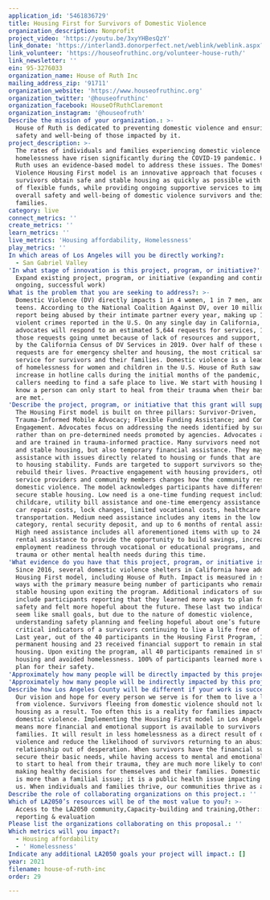 ```yaml
---
application_id: '5461836729'
title: Housing First for Survivors of Domestic Violence
organization_description: Nonprofit
project_video: 'https://youtu.be/3xyYHBesQzY'
link_donate: 'https://interland3.donorperfect.net/weblink/weblink.aspx?name=E189007&id=3'
link_volunteer: 'https://houseofruthinc.org/volunteer-house-ruth/'
link_newsletter: ''
ein: 95-3276033
organization_name: House of Ruth Inc
mailing_address_zip: '91711'
organization_website: 'https://www.houseofruthinc.org'
organization_twitter: '@houseofruthinc'
organization_facebook: HouseOfRuthClaremont
organization_instagram: '@houseofruth'
Describe the mission of your organization.: >-
  House of Ruth is dedicated to preventing domestic violence and ensuring the
  safety and well-being of those impacted by it.
project_description: >-
  The rates of individuals and families experiencing domestic violence and
  homelessness have risen significantly during the COVID-19 pandemic. House of
  Ruth uses an evidence-based model to address these issues. The Domestic
  Violence Housing First model is an innovative approach that focuses on helping
  survivors obtain safe and stable housing as quickly as possible with the use
  of flexible funds, while providing ongoing supportive services to improve the
  overall safety and well-being of domestic violence survivors and their
  families.
category: live
connect_metrics: ''
create_metrics: ''
learn_metrics: ''
live_metrics: 'Housing affordability, Homelessness'
play_metrics: ''
In which areas of Los Angeles will you be directly working?:
  - San Gabriel Valley
'In what stage of innovation is this project, program, or initiative?': >-
  Expand existing project, program, or initiative (expanding and continuing
  ongoing, successful work)
What is the problem that you are seeking to address?: >-
  Domestic Violence (DV) directly impacts 1 in 4 women, 1 in 7 men, and 1 in 3
  teens. According to the National Coalition Against DV, over 10 million people
  report being abused by their intimate partner every year, making up 15% of
  violent crimes reported in the U.S. On any single day in California, DV
  advocates will respond to an estimated 5,644 requests for services, 1,236 of
  those requests going unmet because of lack of resources and support, reported
  by the California Census of DV Services in 2019. Over half of these unmet
  requests are for emergency shelter and housing, the most critical safety
  service for survivors and their families. Domestic violence is a leading cause
  of homelessness for women and children in the U.S. House of Ruth saw an 80%
  increase in hotline calls during the initial months of the pandemic, most
  callers needing to find a safe place to live. We start with housing because we
  know a person can only start to heal from their trauma when their basic needs
  are met.
'Describe the project, program, or initiative that this grant will support to address the problem identified.': >-
  The Housing First model is built on three pillars: Survivor-Driven,
  Trauma-Informed Mobile Advocacy; Flexible Funding Assistance; and Community
  Engagement. Advocates focus on addressing the needs identified by survivors
  rather than on pre-determined needs promoted by agencies. Advocates are mobile
  and are trained in trauma-informed practice. Many survivors need not only safe
  and stable housing, but also temporary financial assistance. They may need
  assistance with issues directly related to housing or funds that are critical
  to housing stability. Funds are targeted to support survivors so they can
  rebuild their lives. Proactive engagement with housing providers, other
  service providers and community members changes how the community responds to
  domestic violence. The model acknowledges participants have different needs to
  secure stable housing. Low need is a one-time funding request including food,
  childcare, utility bill assistance and one-time emergency assistance such as
  car repair costs, lock changes, limited vocational costs, healthcare costs and
  transportation. Medium need assistance includes any items in the low need
  category, rental security deposit, and up to 6 months of rental assistance.
  High need assistance includes all aforementioned items with up to 24 months of
  rental assistance to provide the opportunity to build savings, increase
  employment readiness through vocational or educational programs, and address
  trauma or other mental health needs during this time.
'What evidence do you have that this project, program, or initiative is or will be successful, and how will you define and measure success?': >-
  Since 2016, several domestic violence shelters in California have adopted the
  Housing First model, including House of Ruth. Impact is measured in several
  ways with the primary measure being number of participants who remained in
  stable housing upon exiting the program. Additional indicators of success
  include participants reporting that they learned more ways to plan for their
  safety and felt more hopeful about the future. These last two indicators may
  seem like small goals, but due to the nature of domestic violence,
  understanding safety planning and feeling hopeful about one’s future are
  critical indicators of a survivors continuing to live a life free of violence.
  Last year, out of the 40 participants in the Housing First Program, 17 found
  permanent housing and 23 received financial support to remain in stable
  housing. Upon exiting the program, all 40 participants remained in stable
  housing and avoided homelessness. 100% of participants learned more ways to
  plan for their safety.
'Approximately how many people will be directly impacted by this project, program, or initiative?': '40'
'Approximately how many people will be indirectly impacted by this project, program, or initiative?': '200'
Describe how Los Angeles County will be different if your work is successful.: >-
  Our vision and hope for every person we serve is for them to live a life free
  from violence. Survivors fleeing from domestic violence should not lose their
  housing as a result. Too often this is a reality for families impacted by
  domestic violence. Implementing the Housing First model in Los Angeles County
  means more financial and emotional support is available to survivors and their
  families. It will result in less homelessness as a direct result of domestic
  violence and reduce the likelihood of survivors returning to an abusive
  relationship out of desperation. When survivors have the financial support to
  secure their basic needs, while having access to mental and emotional support
  to start to heal from their trauma, they are much more likely to continue
  making healthy decisions for themselves and their families. Domestic violence
  is more than a familial issue; it is a public health issue impacting all of
  us. When individuals and families thrive, our communities thrive as a result.
Describe the role of collaborating organizations on this project.: ''
Which of LA2050’s resources will be of the most value to you?: >-
  Access to the LA2050 community,Capacity-building and training,Other:: Outcome
  reporting & evaluation
Please list the organizations collaborating on this proposal.: ''
Which metrics will you impact?:
  - Housing affordability
  - ' Homelessness'
Indicate any additional LA2050 goals your project will impact.: []
year: 2021
filename: house-of-ruth-inc
order: 29

---
```

